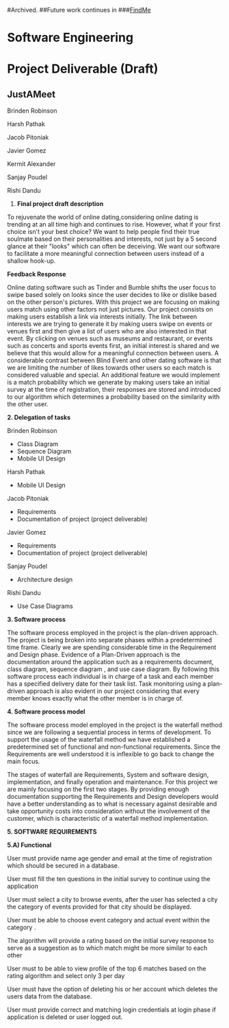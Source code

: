 #Archived.
##Future work continues in 
###[FindMe](https://github.com/nosyminotaur/FindMe "FindMe on GitHub")


# Software Engineering

# Project Deliverable (Draft)

## JustAMeet

Brinden Robinson

Harsh Pathak

Jacob Pitoniak

Javier Gomez

Kermit Alexander

Sanjay Poudel

Rishi Dandu

1. **Final project draft description**

To rejuvenate the world of online dating,considering online dating is trending at an all time high and continues to rise. However, what if your first choice isn&#39;t your best choice? We want to help people find their true soulmate based on their personalities and interests,  not just by a 5 second glance at their &quot;looks&quot; which can often be deceiving.  We want our software to facilitate a more meaningful connection between users instead of a shallow hook-up.

**Feedback Response**

Online dating software such as Tinder and Bumble shifts the user focus to swipe based solely on looks since the user decides to like or dislike based on the other person&#39;s pictures. With this project we are focusing on making users match using other factors not just pictures. Our project consists on making users establish a link via interests initially. The link between interests we are trying to generate it by making users swipe on events or venues first and then give a list of users who are also interested in that event. By clicking on venues such as museums and restaurant,  or events such as concerts and sports events first,  an initial interest is shared and we believe that this would allow for a meaningful connection between users. A considerable contrast between Blind Event and other dating software is that we are limiting the number of likes towards other users so each match is considered valuable and special. An additional feature we would implement is a match probability which we generate  by making users take an initial survey at the time of registration, their responses are stored and introduced to our algorithm which determines a probability based on the similarity with the other user.

**2. Delegation of tasks**

Brinden Robinson

- Class Diagram
- Sequence Diagram
- Mobile UI Design

Harsh Pathak

- Mobile UI Design

Jacob Pitoniak

-  Requirements
- Documentation of project (project deliverable)

Javier Gomez

- Requirements
- Documentation of project (project deliverable)

Sanjay Poudel

- Architecture design

Rishi Dandu

- Use Case Diagrams

**3. Software process**

The software process employed in the project is the plan-driven approach. The project is being broken into separate phases within a predetermined time frame.  Clearly we are spending considerable time in the Requirement and Design phase. Evidence of a Plan-Driven approach is the documentation around the application such as a requirements document, class diagram, sequence diagram , and use case diagram. By following this software process each individual is in charge of a task and each member has a specified delivery date for their task list. Task monitoring using a plan-driven approach is also evident in our project considering that every member  knows exactly what the other member is in charge of.

**4. Software process model**

The software process model employed in the project is the waterfall method since we are following a sequential process in terms of development. To support the usage of the waterfall method we have established a predetermined set of functional and non-functional requirements. Since the Requirements are well understood it is inflexible to go back to change the main focus.

The stages of waterfall are Requirements, System and software design, implementation,  and finally operation and maintenance. For this project we are mainly focusing on the first two stages. By providing enough documentation supporting the Requirements and Design developers would have a better understanding as to what is necessary against desirable and take opportunity costs into consideration without the involvement of the customer, which is characteristic of a waterfall method implementation.

**5. SOFTWARE REQUIREMENTS**

**5.A) Functional**

User must provide name age gender and email at the time of registration which should be secured in a database.

User must fill the ten questions in the initial survey to continue using the application

User must select a city to browse events, after the user has selected a city the category of events provided for that city should be displayed.

User must be able to choose event category and actual event within the category .

The algorithm will provide a rating based on the initial survey response to serve as a suggestion as to which match might be more similar to each other

User must to be able to view profile of the top 6 matches based on the rating algorithm and select only 3 per day

User must have the option of deleting his or her account which deletes the users data from the database.

User must provide correct and matching login credentials at login phase if application is deleted or user logged out.
